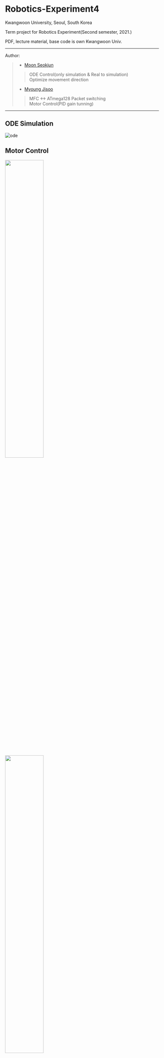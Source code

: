 # Robotics-Experiment4
Kwangwoon University, Seoul, South Korea

Term project for Robotics Experiment(Second semester, 2021.)

PDF, lecture material, base code is own Kwangwoon Univ.

---
Author:
> - [Moon Seokjun](https://github.com/msjun23)<br>
>> ODE Control(only simulation & Real to simulation)<br>
>> Optimize movement direction
> - [Myoung Jisoo](https://github.com/Myoung-Jisoo)
>> MFC <-> ATmega128 Packet switching<br>
>> Motor Control(PID gain tunning)
---

## ODE Simulation
![ode](/results/ode.gif)<br>

## Motor Control
<img src="/results/motor_capture.gif" width="50%" height="50%"/><br>
<img src="/results/motor_real.gif" width="50%" height="50%"/>
